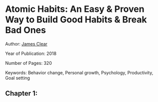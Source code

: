 # Atomic Habits: An Easy & Proven Way to Build Good Habits & Break Bad Ones

Author: [James Clear](https://jamesclear.com/)

Year of Publication: 2018

Number of Pages: 320 

Keywords: Behavior change, Personal growth, Psychology, Productivity, Goal setting

## Chapter 1:
